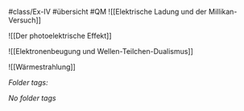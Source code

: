  #class/Ex-IV #übersicht #QM 
![[Elektrische Ladung und der Millikan-Versuch]]

![[Der photoelektrische Effekt]]

![[Elektronenbeugung und Wellen-Teilchen-Dualismus]]

![[Wärmestrahlung]]

 *Folder tags:*

*No folder tags*
